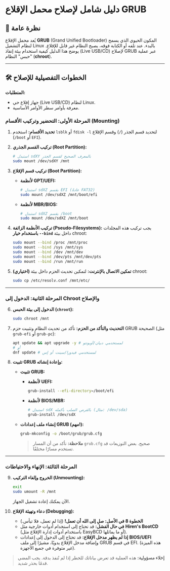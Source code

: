 # دليل شامل لإصلاح محمل الإقلاع GRUB

## 🚀 نظرة عامة

يُعد محمل الإقلاع **GRUB** (Grand Unified Bootloader) المكون الحيوي الذي يسمح لنظام التشغيل Linux بالبدء. عند تلفه أو الكتابة فوقه، يصبح النظام غير قابل للإقلاع. يوضح هذا الدليل كيفية استخدام بيئة إنقاذ (Live USB/CD) لإصلاح GRUB عبر عملية "حبس" النظام (**chroot**).

---

## 🛠️ الخطوات التفصيلية للإصلاح

**المتطلبات:**
* جهاز إقلاع حي (Live USB/CD) لنظام Linux.
* معرفة بأوامر سطر الأوامر الأساسية.

### المرحلة الأولى: التحضير وتركيب الأقسام (Mounting)

1.  **تحديد الأقسام:**
    استخدم `lsblk` أو `fdisk -l` لتحديد قسم الجذر (`/`) وقسم الإقلاع (`/boot` أو `EFI`).

2.  **تركيب القسم الجذري (Root Partition):**
    ```bash
    # استبدل sdXY بالمعرف الصحيح لقسم الجذر
    sudo mount /dev/sdXY /mnt
    ```

3.  **تركيب قسم الإقلاع (Boot Partition):**
    * **لأنظمة GPT/UEFI:**
        ```bash
        # استبدل sdXZ بقسم EFI (عادةً FAT32)
        sudo mount /dev/sdXZ /mnt/boot/efi
        ```
    * **لأنظمة MBR/BIOS:**
        ```bash
        # استبدل sdXZ بقسم /boot
        sudo mount /dev/sdXZ /mnt/boot
        ```

4.  **تركيب الأنظمة الزائفة (Pseudo-Filesystems):**
    يجب تركيب هذه المجلدات **باستخدام خيار `--bind`** داخل بيئة chroot:
    ```bash
    sudo mount --bind /proc /mnt/proc
    sudo mount --bind /sys /mnt/sys
    sudo mount --bind /dev /mnt/dev
    sudo mount --bind /dev/pts /mnt/dev/pts
    sudo mount --bind /run /mnt/run
    ```

5.  **(اختياري) تمكين الاتصال بالإنترنت:**
    لتمكين تحديث الحزم داخل بيئة chroot:
    ```bash
    sudo cp /etc/resolv.conf /mnt/etc/
    ```

---

### المرحلة الثانية: الدخول إلى Chroot والإصلاح

6.  **الدخول إلى بيئة الحبس (`chroot`):**
    ```bash
    sudo chroot /mnt
    ```

7.  **التحديث والتأكد من الحزم:**
    تأكد من تحديث النظام وتثبيت حزم GRUB الصحيحة (مثل `grub-efi` أو `grub-pc`):
    ```bash
    apt update && apt upgrade -y # لمستخدمي دبيان/أوبونتو
    # أو
    dnf update # لمستخدمي فيدورا/سينت أو إس
    ```

8.  **تثبيت GRUB وإعادة إنشائه:**

    * **تثبيت GRUB:**
        * **لأنظمة UEFI:**
            ```bash
            grub-install --efi-directory=/boot/efi
            ```
        * **لأنظمة BIOS/MBR:**
            ```bash
            # استبدل sdX بالقرص الصلب بأكمله (مثال: /dev/sda)
            grub-install /dev/sdX
            ```

    * **إنشاء ملف إعدادات GRUB (مهم!):**
        ```bash
        grub-mkconfig -o /boot/grub/grub.cfg
        ```
        > **ملاحظة:** تأكد من أن المسار `grub.cfg` صحيح. بعض التوزيعات قد تستخدم مسارًا مختلفًا.

---

### المرحلة الثالثة: الإنهاء والاحتياطات

9.  **الخروج وإلغاء التركيب (Unmounting):**
    ```bash
    exit
    sudo umount -R /mnt
    ```
    الآن يمكنك إعادة تشغيل الجهاز.

10. **دعاء وتهيئة الإقلاع (Debugging):**
    * **الخطوة 8 في الأصل:** **صلِ إلى الله أن تعمل!** (إذا لم تعمل، فلا تيأس.)
    * **في حال الفشل:** قد تحتاج إلى استخدام أدوات خارجية مثل **Hiren's BootCD** (باستخدام أدوات إدارة الإقلاع مثل EasyBCD أو ما يماثلها).
    * **إذا لم يظهر مدخل الإقلاع:** قد تحتاج إلى الدخول إلى إعدادات **BIOS/UEFI** وإضافة مدخل الإقلاع يدويًا، مشيرًا إلى ملف GRUB في قسم EFI. (هذه الميزة غير متوفرة في جميع الأجهزة).

> **إخلاء مسؤولية:** هذه العملية قد تعرض بياناتك للخطر إذا لم تُنفذ بدقة. يجب المضي قدمًا بحذر شديد.

